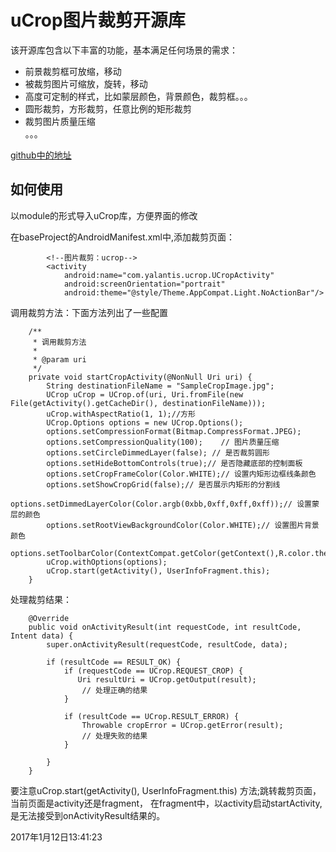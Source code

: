# uCrop图片裁剪开源库

该开源库包含以下丰富的功能，基本满足任何场景的需求：
- 前景裁剪框可放缩，移动
- 被裁剪图片可缩放，旋转，移动
- 高度可定制的样式，比如蒙层颜色，背景颜色，裁剪框。。。
- 圆形裁剪，方形裁剪，任意比例的矩形裁剪
- 裁剪图片质量压缩<br>
 。。。

[github中的地址](https://github.com/Yalantis/uCrop)


## 如何使用

以module的形式导入uCrop库，方便界面的修改

在baseProject的AndroidManifest.xml中,添加裁剪页面：
```
        <!--图片裁剪：ucrop-->
        <activity
            android:name="com.yalantis.ucrop.UCropActivity"
            android:screenOrientation="portrait"
            android:theme="@style/Theme.AppCompat.Light.NoActionBar"/>

```

调用裁剪方法：下面方法列出了一些配置
```
    /**
     * 调用裁剪方法
     *
     * @param uri
     */
    private void startCropActivity(@NonNull Uri uri) {
        String destinationFileName = "SampleCropImage.jpg";
        UCrop uCrop = UCrop.of(uri, Uri.fromFile(new File(getActivity().getCacheDir(), destinationFileName)));
        uCrop.withAspectRatio(1, 1);//方形
        UCrop.Options options = new UCrop.Options();
        options.setCompressionFormat(Bitmap.CompressFormat.JPEG);
        options.setCompressionQuality(100);    // 图片质量压缩
        options.setCircleDimmedLayer(false); // 是否裁剪圆形
        options.setHideBottomControls(true);// 是否隐藏底部的控制面板
        options.setCropFrameColor(Color.WHITE);// 设置内矩形边框线条颜色
        options.setShowCropGrid(false);// 是否展示内矩形的分割线
        options.setDimmedLayerColor(Color.argb(0xbb,0xff,0xff,0xff));// 设置蒙层的颜色
        options.setRootViewBackgroundColor(Color.WHITE);// 设置图片背景颜色
        options.setToolbarColor(ContextCompat.getColor(getContext(),R.color.themeColor));
        uCrop.withOptions(options);
        uCrop.start(getActivity(), UserInfoFragment.this);
    }
```

处理裁剪结果：
```
    @Override
    public void onActivityResult(int requestCode, int resultCode, Intent data) {
        super.onActivityResult(requestCode, resultCode, data);

        if (resultCode == RESULT_OK) {
            if (requestCode == UCrop.REQUEST_CROP) {
               Uri resultUri = UCrop.getOutput(result);
                // 处理正确的结果
            }

            if (resultCode == UCrop.RESULT_ERROR) {
                Throwable cropError = UCrop.getError(result);
                // 处理失败的结果
            }

        }
    }
```

要注意uCrop.start(getActivity(), UserInfoFragment.this) 方法;跳转裁剪页面，当前页面是activity还是fragment，
在fragment中，以activity启动startActivity,是无法接受到onActivityResult结果的。

2017年1月12日13:41:23